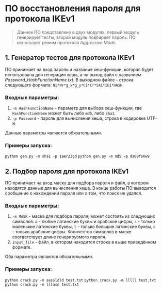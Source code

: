 # ПО восстановления пароля для протокола IKEv1

> Данное ПО представлено в двух модулях: первый модуль генерирует тесты, второй модуль подбирает пароль.
> ПО использует режим протокола *Aggressive Mode*.

## 1. Генератор тестов для протокола IKEv1
    
ПО принимает на вход пароль и название хеш-функции, которая будет использована для генерации хеша, а на выход файл с
названием *Password_HashFunctionName.txt*. В выходном файле - строка следующего формата: 
`Ni*Nr*g_x*g_y*Ci*Cr*SAi*IDi*HASH`

### Входные параметры:
1) `-m HashFunctionName` - параметр для выбора хеш-функции, где `HashFunctionName` может быть либо `md5`, либо `sha1`.
2) `-p Password` - пароль для вычисления хеша, строка в кодировке UTF-8.

Данные параметры являются обязательными.

### Примеры запуска:

`python gen.py -m sha1 -p 1aer23gd`
`python gen.py -m md5 -p ds09fs0w9`

## 2. Подбор пароля для протокола IKEv1

ПО принимает на вход маску для подбора пароля и файл, в котором находятся данные для вычисления хеша.
В конце работы ПО выводится сообщение о нахождении пароля или о том, что поиск не удался.

### Входные параметры:

1) `-m MASK` - маска для подбора пароля, может состоять из следующих символов: `a` - любые латинские буквы и арабские 
цифры, `s` - только маленькие латинские буквы, `l` - только большие латинские буквы, `d` - только арабские цифры. 
Количество символов в маске соответствует длине генерируемого пароля.
2) `input_file` - файл, в котором находится строка в выше приведённом формате.

Оба параметра являются обязательными.

### Примеры запуска:

`python crack.py -m aassldld test.txt`
`python crack.py -m lllll test.txt`
`python crack.py -m lllasd test.txt`